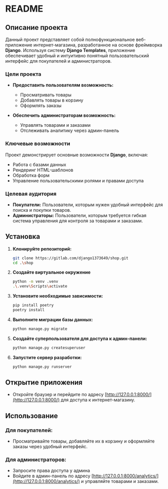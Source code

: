 # README

## Описание проекта

Данный проект представляет собой полнофункциональное веб-приложение интернет-магазина, разработанное на основе фреймворка **Django**. Используя систему **Django Templates**, приложение обеспечивает удобный и интуитивно понятный пользовательский интерфейс для покупателей и администраторов.

### Цели проекта

- **Предоставить пользователям возможность:**
  - Просматривать товары
  - Добавлять товары в корзину
  - Оформлять заказы

- **Обеспечить администраторам возможность:**
  - Управлять товарами и заказами
  - Отслеживать аналитику через админ-панель

### Ключевые возможности

Проект демонстрирует основные возможности **Django**, включая:

- Работа с базами данных
- Рендеринг HTML-шаблонов
- Обработка форм
- Управление пользовательскими ролями и правами доступа

### Целевая аудитория

- **Покупатели:** Пользователи, которым нужен удобный интерфейс для поиска и покупки товаров.
- **Администраторы:** Пользователи, которым требуется гибкая система управления для контроля за товарами и заказами.

## Установка

1. **Клонируйте репозиторий:**
   ```bash
   git clone https://gitlab.com/django1373649/shop.git
   cd .\shop
   ```

2. **Создайте виртуальное окружение**
    ```bash
    python -m venv .venv
    .\.venv\Scripts\activate
    ```

3. **Установите необходимые зависимости:**
    ```bash
    pip install poetry
    poetry install
    ```

4. **Выполните миграции базы данных:**
    ```bash
    python manage.py migrate
    ```

5. **Создайте суперпользователя для доступа к админ-панели:**
    ```bash
    python manage.py createsuperuser
    ```

6. **Запустите сервер разработки:**
    ```bash
    python manage.py runserver
    ```

## Открытие приложения

- Откройте браузер и перейдите по адресу [http://127.0.0.1:8000/](http://127.0.0.1:8000/) для доступа к интернет-магазину.

## Использование

### Для покупателей:
- Просматривайте товары, добавляйте их в корзину и оформляйте заказы через удобный интерфейс.

### Для администраторов:
- Запросите права доступа у админа
- Войдите в админ-панель по адресу [http://127.0.0.1:8000/analytics/](http://127.0.0.1:8000/analytics/) и управляйте товарами и заказами.
